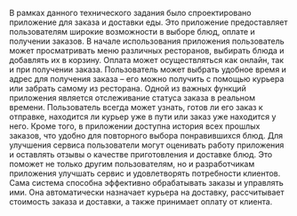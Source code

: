 В рамках данного технического задания было спроектировано приложение для заказа и доставки еды. Это приложение предоставляет пользователям широкие возможности в выборе блюд, оплате и получении заказов.
В начале использования приложения пользователь может просматривать  меню различных ресторанов, выбирать блюда и добавлять их в корзину. Оплата может осуществляться как онлайн, так и при получении заказа. Пользователь может выбрать удобное время и адрес для получения заказа – его можно получить с помощью курьера или забрать самому из ресторана.
Одной из важных функций приложения является отслеживание статуса заказа в реальном времени. Пользователь всегда может узнать, готов ли его заказ к отправке, находится ли курьер уже в пути или заказ уже находится у него. Кроме того, в приложении доступна история всех прошлых заказов, что удобно для повторного выбора понравившихся блюд.
Для улучшения сервиса пользователи могут оценивать работу приложения и оставлять отзывы о качестве приготовления и доставке блюд. Это поможет не только другим пользователям, но и разработчикам приложения улучшать сервис и удовлетворять потребности клиентов.
Сама система способна эффективно обрабатывать заказы и управлять ими. Она автоматически назначает курьера на доставку, рассчитывает стоимость заказа и доставки, а также принимает оплату от клиента.
